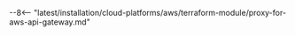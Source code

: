 [wallarm-proxy-for-aws-api-gateway-img]: ../../../../images/waf-installation/aws/terraform/wallarm-as-proxy-for-aws-api-gateway.png

--8<-- "latest/installation/cloud-platforms/aws/terraform-module/proxy-for-aws-api-gateway.md"